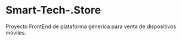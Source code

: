 Smart-Tech-.Store
=================

Proyecto FrontEnd de plataforma generica para venta de dispositivos móviles.
